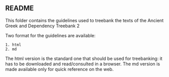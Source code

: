 ## README

This folder contains the guidelines used to treebank the texts of the Ancient Greek and Dependency Treebank 2

Two format for the guidelines are available: 

```
1. html 
2. md 
```
The html version is the standard one that should be used for treebanking: it has to be downloaded and read/consulted in a browser. The md version is made available only for quick reference on the web.
